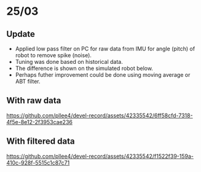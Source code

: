 # 25/03

## Update
- Applied low pass filter on PC for raw data from IMU for angle (pitch) of robot to remove spike (noise).
- Tuning was done based on historical data.
- The difference is shown on the simulated robot below.
- Perhaps futher improvement could be done using moving average or ABT filter.

## With raw data
https://github.com/pllee4/devel-record/assets/42335542/6ff58cfd-7318-4f5e-8e12-2f3953cae236

## With filtered data
https://github.com/pllee4/devel-record/assets/42335542/f1522f39-159a-410c-928f-5515c1c87c71
